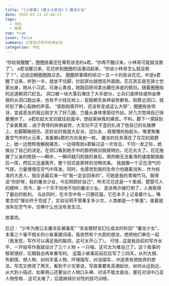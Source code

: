 ```yaml
---
title: "[小故事]《勇士斗恶龙》3.屠龙少女"
date: 2020-03-13 22:46:17
tags:
  - 书社
  - 随笔
top: true
cover: false
summary: 记录自己写作的成长史
categories: 书社
---
```



“你给我醒醒”，圈圈挠着还在晕死状态的a君，“你再不醒过来，小林哥可能就没救了”。
a君没醒过来，花花听到圈圈的话激动起来，“你说小林哥怎么就没救了？”，边说边朝圈圈跑过去。
圈圈把事情的经过一五一十的告诉花花，中途a君醒了过来，听到一半，就坐不住脚，抄起家伙就想往外面跑。花花其实是在骑士世家出身，她从小习武，可身心善良，她跑回房间拿出藏在床底的佩剑，随着圈圈指的近道朝洞穴赶去。
洞口被一块大落石堵住了大半部分，士兵们或搀扶或拎金捧银的从洞口跑出来，也有不少挂在树上，屁股朝天各种姿势都有。刚靠近洞口，就听到了撕心裂肺的声音。
“我刚刚离开时，还没有变成这么大呀”，圈圈有些惊讶，变成恶龙的我比刚才大了好几圈，力量从身体里面往外钻，好几次觉得自己快要爆炸了。
a君抡起大宝剑就往前面冲，想结束掉我的痛苦。不料，脚下一滑踩到了金香蕉皮… 由于奇怪的摔倒姿势，大宝剑不正不歪的扎进了他自己的左胳膊上，右脚脚腕扭伤。还好此时我是大反派，这队友… 我慢慢的抬起头，嘴里聚集着空气中的火元素，准备朝a君的方向发射一枚。
屠龙的任务落在了花花的肩膀上，她一边想帮我解脱痛苦，一边得帮助a君躲过这一次攻击，千钧一发之际，她做出了自己的决定。在洞口看到她手中的那把佩剑我就明白，花花长大了。花花施展了父亲的绝技——瞬步，一瞬间就闪到我的身后，用肉眼无法看清的速度朝我脑后一挥，然后又迅速离开，整个招式是那样的流畅优美。
我就像一个正在泄气的气球，力量慢慢在空气中挥发。同时，也感觉到我的生命力也跟着消失… 作为标准的大恶人，我应该最后来一句“我一定会回来的”，可她是我的青梅竹马，我得说“你好呀，我的屠龙少女，今后照顾好自己”，昨天花花还是一个柔弱、楚楚可人的模样… 而今，是一个天不怕地不怕的屠龙少女。
恶龙再次被打倒了，人类取得了最后的胜利。
与此同时，在半空中有一只狸花猫，它在本子上记录着什么，嘴里念叨“理论终于完成了，实验证明不管重复多少次，人类都是一个笨蛋”。接着就消失在空气中，仿佛什么也没有发生过。

故事完。



后记：
“少年为救公主屠龙反被毒死” “贪金银财宝幻化成龙的轮回” “屠龙少女”，本事三个毫不相关的小故事跟词语，我突然有个大胆的想法，想把他们串在一起（我发现，写作可以满足我的脑洞，这可太开心了）。
可惜…这是我目前的写作水平，一开始写作我就设计了三个人物 + 一只喵，这可太为难自己了。这个故事的框架很好，后期我会再来重写的。
这篇小故事前前后后写了三四天，从列大纲、布剧情、想人物、如何丰富人物、环境描写、对话描写… 中途真有想放弃的想法。写完又修改了两天，看到不少文章说，写故事要有高潮起伏、如何从远到近、从大到小描述、如果用心还要设计人物口头禅、对话不能太直白，要在对话中凸显人物性格… 这可太难了，后面继续针对性的技巧训练。
